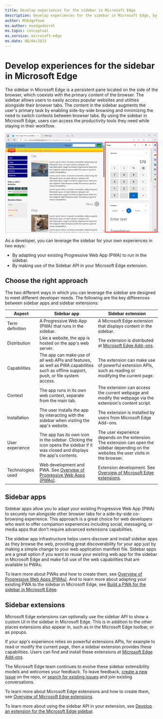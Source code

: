 ```yaml
---
title: Develop experiences for the sidebar in Microsoft Edge
description: Develop experiences for the sidebar in Microsoft Edge, by either installing a Progressive Web App, or using the extension sidebar API.
author: MSEdgeTeam
ms.author: msedgedevrel
ms.topic: conceptual
ms.service: microsoft-edge
ms.date: 08/04/2023
---
```

# Develop experiences for the sidebar in Microsoft Edge

The sidebar in Microsoft Edge is a persistent pane located on the side of the browser, which coexists with the primary content of the browser. The sidebar allows users to easily access popular websites and utilities alongside their browser tabs. The content in the sidebar augments the user's primary task by enabling side-by-side browsing and minimizing the need to switch contexts between browser tabs. By using the sidebar in Microsoft Edge, users can access the productivity tools they need while staying in their workflow.

![The sidebar in Microsoft Edge, showing useful tools, alongside the main tab](./sidebar-images/sidebar.png)

As a developer, you can leverage the sidebar for your own experiences in two ways:

* By adapting your existing Progressive Web App (PWA) to run in the sidebar.
* By making use of the Sidebar API in your Microsoft Edge extension.


<!-- ====================================================================== -->
## Choose the right approach

The two different ways in which you can leverage the sidebar are designed to meet different developer needs. The following are the key differences between sidebar apps and sidebar extensions:

| Aspect | Sidebar app | Sidebar extension |
|---|---|---|
| Term definition | A Progressive Web App (PWA) that runs in the sidebar. | A Microsoft Edge extension that displays content in the sidebar. |
| Distribution | Like a website, the app is hosted on the app's web server. | The extension is distributed at [Microsoft Edge Add-ons](https://microsoftedge.microsoft.com/addons/). |
| Capabilities | The app can make use of all web APIs and features, as well as PWA capabilities such as offline support, push, or file system access. | The extension can make use of powerful extension APIs, such as reading or modifying the current page. |
| Context | The app runs in its own web context, separate from the main tab. | The extension can access the current webpage and modify the webpage via the extension's content script. |
| Installation | The user installs the app by interacting with the sidebar when visiting the app's website. | The extension is installed by users from Microsoft Edge Add-ons. |
| User experience | The app has its own icon in the sidebar. Clicking the icon opens the sidebar if it was closed and displays the app's contents. | The user experience depends on the extension. The extension can open the sidebar depending on the websites the user visits in the browser. |
| Technologies used | Web development and PWA. See [Overview of Progressive Web Apps (PWAs)](../progressive-web-apps-chromium/index.md). | Extension development.  See [Overview of Microsoft Edge extensions](../extensions-chromium/index.md). |


<!-- ====================================================================== -->
## Sidebar apps

Sidebar apps allow you to adapt your existing Progressive Web App (PWA) to securely run alongside other browser tabs for a side-by-side co-browsing experience. This approach is a great choice for web developers who want to offer companion experiences including social, messaging, or media apps that don't require advanced extensions capabilities.

The sidebar app infrastructure helps users discover and install sidebar apps as they browse the web, providing great discoverability for your app just by making a simple change to your web application manifest file. Sidebar apps are a great option if you want to reuse your existing web app for the sidebar in Microsoft Edge and make full use of the web capabilities that are available to PWAs.

To learn more about PWAs and how to create them, see [Overview of Progressive Web Apps (PWAs)](../progressive-web-apps-chromium/index.md). And to learn more about adapting your existing PWA to the sidebar in Microsoft Edge, see [Build a PWA for the sidebar in Microsoft Edge](../progressive-web-apps-chromium/how-to/sidebar.md).


<!-- ====================================================================== -->
## Sidebar extensions

Microsoft Edge extensions can optionally use the sidebar API to show a custom UI in the sidebar in Microsoft Edge.  This is in addition to the other places extensions also appear in, such as in the Microsoft Edge toolbar, or as popups.

If your app's experience relies on powerful extensions APIs, for example to read or modify the current page, then a sidebar extension provides these capabilities.  Users can find and install these extensions at [Microsoft Edge Add-ons](https://microsoftedge.microsoft.com/addons/).

The Microsoft Edge team continues to evolve these sidebar extensibility models and welcomes your feedback.  To leave feedback, [create a new issue](https://github.com/MicrosoftEdge/MSEdgeExplainers/issues/new/) on the repo, or [search for existing issues](https://github.com/MicrosoftEdge/MSEdgeExplainers/issues) and join existing conversations.

To learn more about Microsoft Edge extensions and how to create them, see [Overview of Microsoft Edge extensions](../extensions-chromium/index.md).

To learn more about using the sidebar API in your extension, see [Develop an extension for the Microsoft Edge sidebar](../extensions-chromium/developer-guide/sidebar.md).
